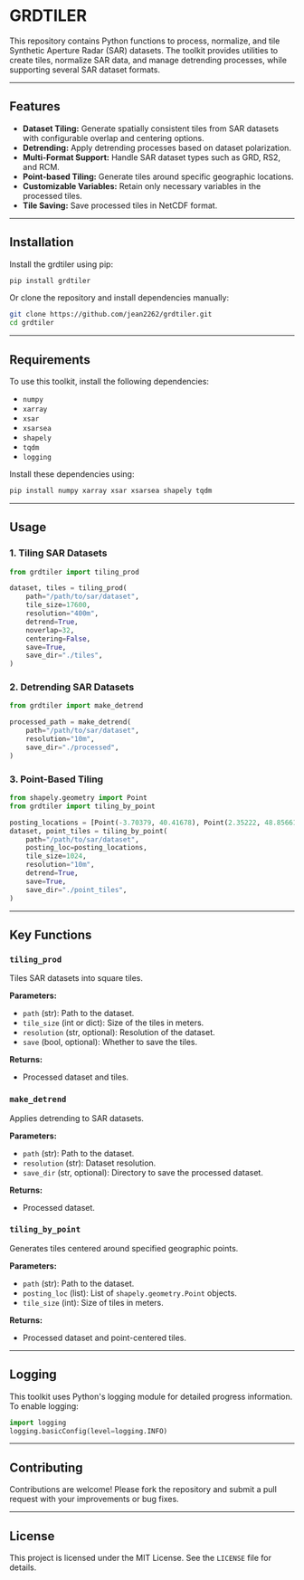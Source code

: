 # GRDTILER

This repository contains Python functions to process, normalize, and tile Synthetic Aperture Radar (SAR) datasets. The toolkit provides utilities to create tiles, normalize SAR data, and manage detrending processes, while supporting several SAR dataset formats.

---

## Features
- **Dataset Tiling:** Generate spatially consistent tiles from SAR datasets with configurable overlap and centering options.
- **Detrending:** Apply detrending processes based on dataset polarization.
- **Multi-Format Support:** Handle SAR dataset types such as GRD, RS2, and RCM.
- **Point-based Tiling:** Generate tiles around specific geographic locations.
- **Customizable Variables:** Retain only necessary variables in the processed tiles.
- **Tile Saving:** Save processed tiles in NetCDF format.

---

## Installation

Install the grdtiler using pip:

```bash
pip install grdtiler
```

Or clone the repository and install dependencies manually:

```bash
git clone https://github.com/jean2262/grdtiler.git
cd grdtiler
```

---

## Requirements

To use this toolkit, install the following dependencies:

- `numpy`
- `xarray`
- `xsar`
- `xsarsea`
- `shapely`
- `tqdm`
- `logging`

Install these dependencies using:

```bash
pip install numpy xarray xsar xsarsea shapely tqdm
```

---

## Usage

### 1. Tiling SAR Datasets

```python
from grdtiler import tiling_prod

dataset, tiles = tiling_prod(
    path="/path/to/sar/dataset",
    tile_size=17600,
    resolution="400m",
    detrend=True,
    noverlap=32,
    centering=False,
    save=True,
    save_dir="./tiles",
)
```

### 2. Detrending SAR Datasets

```python
from grdtiler import make_detrend

processed_path = make_detrend(
    path="/path/to/sar/dataset",
    resolution="10m",
    save_dir="./processed",
)
```

### 3. Point-Based Tiling

```python
from shapely.geometry import Point
from grdtiler import tiling_by_point

posting_locations = [Point(-3.70379, 40.41678), Point(2.35222, 48.85661)]
dataset, point_tiles = tiling_by_point(
    path="/path/to/sar/dataset",
    posting_loc=posting_locations,
    tile_size=1024,
    resolution="10m",
    detrend=True,
    save=True,
    save_dir="./point_tiles",
)
```

---

## Key Functions

### `tiling_prod`
Tiles SAR datasets into square tiles.

**Parameters:**
- `path` (str): Path to the dataset.
- `tile_size` (int or dict): Size of the tiles in meters.
- `resolution` (str, optional): Resolution of the dataset.
- `save` (bool, optional): Whether to save the tiles.

**Returns:**
- Processed dataset and tiles.

### `make_detrend`
Applies detrending to SAR datasets.

**Parameters:**
- `path` (str): Path to the dataset.
- `resolution` (str): Dataset resolution.
- `save_dir` (str, optional): Directory to save the processed dataset.

**Returns:**
- Processed dataset.

### `tiling_by_point`
Generates tiles centered around specified geographic points.

**Parameters:**
- `path` (str): Path to the dataset.
- `posting_loc` (list): List of `shapely.geometry.Point` objects.
- `tile_size` (int): Size of tiles in meters.

**Returns:**
- Processed dataset and point-centered tiles.

---

## Logging

This toolkit uses Python's logging module for detailed progress information. To enable logging:

```python
import logging
logging.basicConfig(level=logging.INFO)
```

---

## Contributing

Contributions are welcome! Please fork the repository and submit a pull request with your improvements or bug fixes.

---

## License

This project is licensed under the MIT License. See the `LICENSE` file for details.
